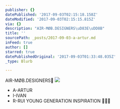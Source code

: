 ```yaml
---
publisher: {}
datePublished: '2017-09-03T02:15:18.158Z'
dateModified: '2017-09-03T02:15:15.815Z'
via: {}
description: "AIR-MØB.DESIGNERS\uD83E\uDD8B"
title: ''
sourcePath: _posts/2017-09-03-a-artur.md
inFeed: true
author: []
starred: true
datePublishedOriginal: '2017-09-03T01:33:48.035Z'
_type: Blurb

---
```

AIR-MØB.DESIGNERS🦋
![](https://s3-us-west-2.amazonaws.com/the-grid-img/p/60f21cc04590c52fc18ac7a7558a8422918c5235.jpg)

* A-ARTUR
* I-IVAN
* R-RUI YOUNG GENERATION INSPIRATION 🦋💎🦋